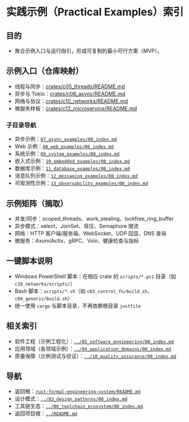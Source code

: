 # 实践示例（Practical Examples）索引

## 目的

- 聚合示例入口与运行指引，形成可复制的最小可行方案（MVP）。

## 示例入口（仓库映射）

- 线程与同步：[crates/c05_threads/README.md](../../crates/c05_threads/README.md)
- 异步与 Tokio：[crates/c06_async/README.md](../../crates/c06_async/README.md)
- 网络与协议：[crates/c10_networks/README.md](../../crates/c10_networks/README.md)
- 微服务样板：[crates/c13_microservice/README.md](../../crates/c13_microservice/README.md)

### 子目录导航

- 异步示例：[`07_async_examples/00_index.md`](./07_async_examples/00_index.md)
- Web 示例：[`08_web_examples/00_index.md`](./08_web_examples/00_index.md)
- 系统示例：[`09_system_examples/00_index.md`](./09_system_examples/00_index.md)
- 嵌入式示例：[`10_embedded_examples/00_index.md`](./10_embedded_examples/00_index.md)
- 数据库示例：[`11_database_examples/00_index.md`](./11_database_examples/00_index.md)
- 消息队列示例：[`12_messaging_examples/00_index.md`](./12_messaging_examples/00_index.md)
- 可观测性示例：[`13_observability_examples/00_index.md`](./13_observability_examples/00_index.md)

## 示例矩阵（摘取）

- 并发/同步：scoped_threads、work_stealing、lockfree_ring_buffer
- 异步模式：select、JoinSet、背压、Semaphore 限流
- 网络：HTTP 客户端/服务端、WebSocket、UDP 回显、DNS 查询
- 微服务：Axum/Actix、gRPC、Volo、健康检查与指标

## 一键脚本说明

- Windows PowerShell 脚本：在相应 crate 的 `scripts/*.ps1` 目录（如 `c10_networks/scripts/`）
- Bash 脚本：`scripts/*.sh`（如 `c03_control_fn/build.sh`、`c04_generic/build.sh`）
- 统一使用 `cargo` 与脚本目录，不再依赖根目录 `justfile`

## 相关索引

- 软件工程（示例工程化）：[`../05_software_engineering/00_index.md`](../05_software_engineering/00_index.md)
- 应用领域（各领域示例）：[`../04_application_domains/00_index.md`](../04_application_domains/00_index.md)
- 质量保障（示例测试与验证）：[`../10_quality_assurance/00_index.md`](../10_quality_assurance/00_index.md)

## 导航

- 返回根：[`rust-formal-engineering-system/README.md`](../README.md)
- 设计模式：[`../03_design_patterns/00_index.md`](../03_design_patterns/00_index.md)
- 工具链生态：[`../06_toolchain_ecosystem/00_index.md`](../06_toolchain_ecosystem/00_index.md)
- 返回项目根：[`../README.md`](../README.md)

